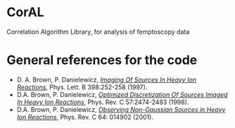 # CorAL
Correlation Algorithm Library, for analysis of femptoscopy data

General references for the code
===============================
* D. A. Brown, P. Danielewicz,
  [_Imaging Of Sources In Heavy Ion Reactions_](http://arxiv.org/abs/nucl-th/9701010), 
  Phys. Lett. B 398:252-258 (1997).
* D.A. Brown, P. Danielewicz,
  [_Optimized Discretization Of Sources Imaged In Heavy Ion Reactions_](http://link.aps.org/abstract/PRC/v57/p2474),
  Phys. Rev. C 57:2474-2483 (1998).
* D.A. Brown, P. Danielewicz, 
  [_Observing Non-Gaussian Sources in Heavy Ion Reactions_](http://link.aps.org/abstract/PRC/v64/e014902),
  Phys. Rev. C 64: 014902 (2001).
